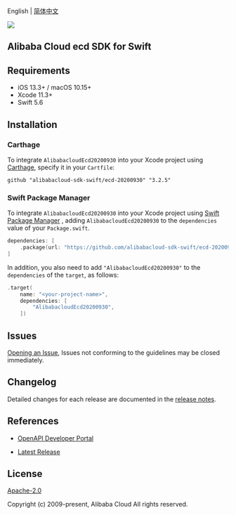 English | [简体中文](README-CN.md)

![](https://aliyunsdk-pages.alicdn.com/icons/AlibabaCloud.svg)

## Alibaba Cloud ecd SDK for Swift

## Requirements

- iOS 13.3+ / macOS 10.15+
- Xcode 11.3+
- Swift 5.6

## Installation

### Carthage

To integrate `AlibabacloudEcd20200930` into your Xcode project using [Carthage](https://github.com/Carthage/Carthage), specify it in your `Cartfile`:

```ogdl
github "alibabacloud-sdk-swift/ecd-20200930" "3.2.5"
```

### Swift Package Manager

To integrate `AlibabacloudEcd20200930` into your Xcode project using [Swift Package Manager](https://swift.org/package-manager/) , adding `AlibabacloudEcd20200930` to the `dependencies` value of your `Package.swift`.

```swift
dependencies: [
    .package(url: "https://github.com/alibabacloud-sdk-swift/ecd-20200930.git", from: "3.2.5")
]
```

In addition, you also need to add `"AlibabacloudEcd20200930"` to the `dependencies` of the `target`, as follows:

```swift
.target(
    name: "<your-project-name>",
    dependencies: [
        "AlibabacloudEcd20200930",
    ])
```

## Issues

[Opening an Issue](https://github.com/alibabacloud-sdk-swift/ecd-20200930/issues/new), Issues not conforming to the guidelines may be closed immediately.

## Changelog

Detailed changes for each release are documented in the [release notes](./ChangeLog.txt).

## References

* [OpenAPI Developer Portal](https://next.api.alibabacloud.com/home)
- [Latest Release](https://github.com/alibabacloud-sdk-swift/ecd-20200930)

## License

[Apache-2.0](http://www.apache.org/licenses/LICENSE-2.0)

Copyright (c) 2009-present, Alibaba Cloud All rights reserved.

